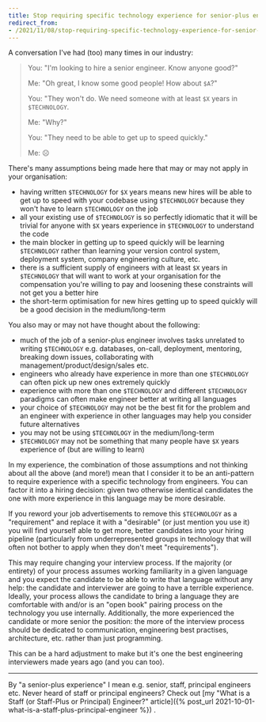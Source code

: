 ```yaml
---
title: Stop requiring specific technology experience for senior-plus engineers
redirect_from:
- /2021/11/08/stop-requiring-specific-technology-experience-for-senior-plus-engineers/
---
```


A conversation I've had (too) many times in our industry:
> You: "I'm looking to hire a senior engineer. Know anyone good?"
>
> Me: "Oh great, I know some good people! How about `$A`?"
>
> You: "They won't do. We need someone with at least `$X` years in `$TECHNOLOGY`.
>
> Me: "Why?"
>
> You: "They need to be able to get up to speed quickly."
>
> Me: ☹️

There's many assumptions being made here that may or may not apply in your organisation:

- having written `$TECHNOLOGY` for `$X` years means new hires will be able to get up to speed with your codebase using `$TECHNOLOGY` because they won't have to learn `$TECHNOLOGY` on the job
- all your existing use of `$TECHNOLOGY` is so perfectly idiomatic that it will be trivial for anyone with `$X` years experience in `$TECHNOLOGY` to understand the code
- the main blocker in getting up to speed quickly will be learning `$TECHNOLOGY` rather than learning your version control system, deployment system, company engineering culture, etc.
- there is a sufficient supply of engineers with at least `$X` years in `$TECHNOLOGY` that will want to work at your organisation for the compensation you're willing to pay and loosening these constraints will not get you a better hire
- the short-term optimisation for new hires getting up to speed quickly will be a good decision in the medium/long-term

You also may or may not have thought about the following:

- much of the job of a senior-plus engineer involves tasks unrelated to writing `$TECHNOLOGY` e.g. databases, on-call, deployment, mentoring, breaking down issues, collaborating with management/product/design/sales etc.
- engineers who already have experience in more than one `$TECHNOLOGY` can often pick up new ones extremely quickly
- experience with more than one `$TECHNOLOGY` and different `$TECHNOLOGY` paradigms can often make engineer better at writing all languages
- your choice of `$TECHNOLOGY` may not be the best fit for the problem and an engineer with experience in other languages may help you consider future alternatives
- you may not be using `$TECHNOLOGY` in the medium/long-term
- `$TECHNOLOGY` may not be something that many people have `$X` years experience of (but are willing to learn)

In my experience, the combination of those assumptions and not thinking about all the above (and more!) mean that I consider it to be an anti-pattern to require experience with a specific technology from engineers. You can factor it into a hiring decision: given two otherwise identical candidates the one with more experience in this language may be more desirable.

If you reword your job advertisements to remove this `$TECHNOLOGY` as a "requirement" and replace it with a "desirable" (or just mention you use it) you will find yourself able to get more, better candidates into your hiring pipeline (particularly from underrepresented groups in technology that will often not bother to apply when they don't meet "requirements").

This may require changing your interview process. If the majority (or entirety) of your process assumes working familiarity in a given language and you expect the candidate to be able to write that language without any help: the candidate and interviewer are going to have a terrible experience. Ideally, your process allows the candidate to bring a language they are comfortable with and/or is an "open book" pairing process on the technology you use internally. Additionally, the more experienced the candidate or more senior the position: the more of the interview process should be dedicated to communication, engineering best practises, architecture, etc. rather than just programming.

This can be a hard adjustment to make but it's one the best engineering interviewers made years ago (and you can too).

---

By "a senior-plus experience" I mean e.g. senior, staff, principal engineers etc. Never heard of staff or principal engineers? Check out [my "What is a Staff (or Staff-Plus or Principal) Engineer?" article]({% post_url 2021-10-01-what-is-a-staff-plus-principal-engineer %}) .
